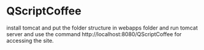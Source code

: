 # QScriptCoffee
install tomcat and put the folder structure in webapps folder and run tomcat server and use the command http://localhost:8080/QScriptCoffee for accessing the site.
